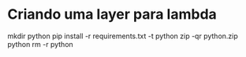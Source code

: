 # Criando uma layer para lambda
mkdir python
pip install -r requirements.txt -t python 
zip -qr python.zip python
rm -r python  